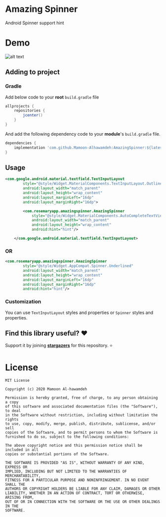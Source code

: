 # Amazing Spinner
Android Spinner support hint

# Demo
![alt text](https://github.com/Mamoon-Alhawamdeh/Amazing_Spinner/blob/master/demo/demo.gif)

## Adding to project

### Gradle
Add below code to your **root** `build.gradle` file

```gradle
allprojects {
    repositories {
        jcenter()
    }
}
```
And add the following dependency code to your **module**'s `build.gradle` file.
```gradle
dependencies {
    implementation 'com.github.Mamoon-Alhawamdeh:AmazingSpinner:${latest-version}"
}
```

## Usage
```xml
<com.google.android.material.textfield.TextInputLayout
        style="@style/Widget.MaterialComponents.TextInputLayout.OutlinedBox.ExposedDropdownMenu"
        android:layout_width="match_parent"
        android:layout_height="wrap_content"
        android:layout_marginLeft="16dp"
        android:layout_marginRight="16dp">

        <com.rosemaryapp.amazingspinner.AmazingSpinner
            style="@style/Widget.MaterialComponents.AutoCompleteTextView.OutlinedBox"
            android:layout_width="match_parent"
            android:layout_height="wrap_content"
            android:hint="hint"/>

    </com.google.android.material.textfield.TextInputLayout>
```

### OR
```xml
<com.rosemaryapp.amazingspinner.AmazingSpinner
        style="@style/Widget.AppCompat.Spinner.Underlined"
        android:layout_width="match_parent"
        android:layout_height="wrap_content"
        android:layout_marginLeft="16dp"
        android:layout_marginRight="16dp"
        android:hint="hint"/>
```
### Customization

You can use `TextInputLayout` styles and properties or `Spinner` styles and properties.

## Find this library useful? :heart:
Support it by joining __[stargazers](https://github.com/Mamoon-Alhawamdeh/Amazing_Spinner/stargazers)__ for this repository. :star:


# License
```
MIT License

Copyright (c) 2020 Mamoon Al-hawamdeh

Permission is hereby granted, free of charge, to any person obtaining a copy
of this software and associated documentation files (the "Software"), to deal
in the Software without restriction, including without limitation the rights
to use, copy, modify, merge, publish, distribute, sublicense, and/or sell
copies of the Software, and to permit persons to whom the Software is
furnished to do so, subject to the following conditions:

The above copyright notice and this permission notice shall be included in all
copies or substantial portions of the Software.

THE SOFTWARE IS PROVIDED "AS IS", WITHOUT WARRANTY OF ANY KIND, EXPRESS OR
IMPLIED, INCLUDING BUT NOT LIMITED TO THE WARRANTIES OF MERCHANTABILITY,
FITNESS FOR A PARTICULAR PURPOSE AND NONINFRINGEMENT. IN NO EVENT SHALL THE
AUTHORS OR COPYRIGHT HOLDERS BE LIABLE FOR ANY CLAIM, DAMAGES OR OTHER
LIABILITY, WHETHER IN AN ACTION OF CONTRACT, TORT OR OTHERWISE, ARISING FROM,
OUT OF OR IN CONNECTION WITH THE SOFTWARE OR THE USE OR OTHER DEALINGS IN THE
SOFTWARE.
```
